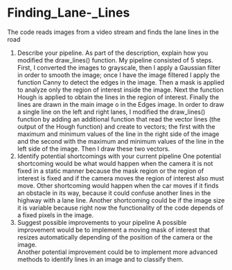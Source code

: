 # Finding_Lane-_Lines
The code reads images from a video stream and finds the lane lines in the road 

1. Describe your pipeline. As part of the description, explain how you modified the draw_lines() function.
My pipeline consisted of 5 steps. First, I converted the images to grayscale, then I apply a Gaussian filter in order to smooth the image; once I have the image filtered I apply the function Canny to detect the edges in the image. Then a mask is applied to analyze only the region of interest inside the image. Next the function Hough is applied to obtain the lines in the region of interest. Finally the lines are drawn in the main image o in the Edges image.
In order to draw a single line on the left and right lanes, I modified the draw_lines() function by adding an additional function that  read the vector lines (the output of the Hough function) and create to vectors; the first with the maximum and minimum values of the line in the right side of the image and the second with the maximum and minimum values of the line in the left side of the image. Then I draw these two vectors. 
2. Identify potential shortcomings with your current pipeline
One potential shortcoming would be what would happen when the camera it is not fixed in a static manner because the mask region or the region of interest is fixed and if the camera moves the region of interest also must move. 
Other shortcoming would happen when the car moves if it finds an obstacle in its way, because it could confuse another lines in the highway with a lane line. 
Another shortcoming could be if the image size it is variable because right now the functionality of  the code depends of a fixed pixels in the image. 
3. Suggest possible improvements to your pipeline
A possible improvement would be to implement a moving mask of interest that resizes automatically depending of the position of the camera or the image.  
Another potential improvement could be to implement more advanced methods to identify lines in an image and to classify them. 
